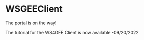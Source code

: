 # WSGEEClient

The portal is on the way!

The tutorial for the WS4GEE Client is now available -09/20/2022
